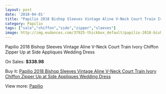 ```yaml
---
layout: post
date: '2018-04-01'
title: "Papilio 2018 Bishop Sleeves Vintage Aline V-Neck Court Train Ivory Chiffon Zipper Up at Side Appliques Wedding Dress"
category: Papilio
tags: ["sale","chiffon","side","zipper","sleeves"]
image: http://img.eudances.com/37925-thickbox_default/papilio-2018-bishop-sleeves-vintage-aline-v-neck-court-train-ivory-chiffon-zipper-up-at-side-appliques-wedding-dress.jpg
---
```

Papilio 2018 Bishop Sleeves Vintage Aline V-Neck Court Train Ivory Chiffon Zipper Up at Side Appliques Wedding Dress

On Sales: **$338.98**
<a href="https://www.eudances.com/en/papilio/11207-papilio-2018-bishop-sleeves-vintage-aline-v-neck-court-train-ivory-chiffon-zipper-up-at-side-appliques-wedding-dress.html"><amp-img layout="responsive" width="600" height="600" src="//img.eudances.com/37925-thickbox_default/papilio-2018-bishop-sleeves-vintage-aline-v-neck-court-train-ivory-chiffon-zipper-up-at-side-appliques-wedding-dress.jpg" alt="Papilio 2018 Bishop Sleeves Vintage Aline V-Neck Court Train Ivory Chiffon Zipper Up at Side Appliques Wedding Dress 0" /></a>
<a href="https://www.eudances.com/en/papilio/11207-papilio-2018-bishop-sleeves-vintage-aline-v-neck-court-train-ivory-chiffon-zipper-up-at-side-appliques-wedding-dress.html"><amp-img layout="responsive" width="600" height="600" src="//img.eudances.com/37926-thickbox_default/papilio-2018-bishop-sleeves-vintage-aline-v-neck-court-train-ivory-chiffon-zipper-up-at-side-appliques-wedding-dress.jpg" alt="Papilio 2018 Bishop Sleeves Vintage Aline V-Neck Court Train Ivory Chiffon Zipper Up at Side Appliques Wedding Dress 1" /></a>

Buy it: [Papilio 2018 Bishop Sleeves Vintage Aline V-Neck Court Train Ivory Chiffon Zipper Up at Side Appliques Wedding Dress](https://www.eudances.com/en/papilio/11207-papilio-2018-bishop-sleeves-vintage-aline-v-neck-court-train-ivory-chiffon-zipper-up-at-side-appliques-wedding-dress.html "Papilio 2018 Bishop Sleeves Vintage Aline V-Neck Court Train Ivory Chiffon Zipper Up at Side Appliques Wedding Dress")

View more: [Papilio](https://www.eudances.com/en/182-papilio "Papilio")